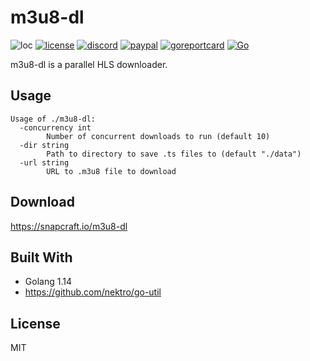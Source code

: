 # m3u8-dl
![loc](https://sloc.xyz/github/nektro/m3u8-dl)
[![license](https://img.shields.io/github/license/nektro/m3u8-dl.svg)](https://github.com/nektro/m3u8-dl/blob/master/LICENSE)
[![discord](https://img.shields.io/discord/551971034593755159.svg)](https://discord.gg/P6Y4zQC)
[![paypal](https://img.shields.io/badge/donate-paypal-009cdf)](https://paypal.me/nektro)
[![goreportcard](https://goreportcard.com/badge/github.com/nektro/m3u8-dl)](https://goreportcard.com/report/github.com/nektro/m3u8-dl)
[![Go](https://github.com/nektro/m3u8-dl/workflows/Go/badge.svg)](https://github.com/nektro/m3u8-dl/actions)

m3u8-dl is a parallel HLS downloader.

## Usage
```
Usage of ./m3u8-dl:
  -concurrency int
        Number of concurrent downloads to run (default 10)
  -dir string
        Path to directory to save .ts files to (default "./data")
  -url string
        URL to .m3u8 file to download
```

## Download
https://snapcraft.io/m3u8-dl

## Built With
- Golang 1.14
- https://github.com/nektro/go-util

## License
MIT
